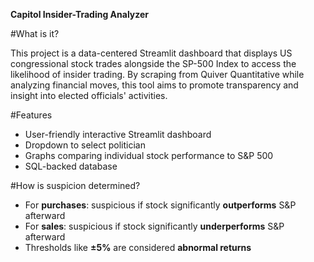 **Capitol Insider-Trading Analyzer**

#What is it?

This project is a data-centered Streamlit dashboard that displays US congressional stock trades alongside the SP-500 Index to access the likelihood of insider trading. By scraping from Quiver Quantitative while analyzing financial moves, this tool aims to promote transparency and insight into elected officials' activities.

#Features
- User-friendly interactive Streamlit dashboard
- Dropdown to select politician
- Graphs comparing individual stock performance to S&P 500
- SQL-backed database

#How is suspicion determined?

- For **purchases**: suspicious if stock significantly **outperforms** S&P afterward
- For **sales**: suspicious if stock significantly **underperforms** S&P afterward
- Thresholds like **±5%** are considered **abnormal returns**
  

